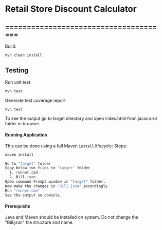 # Retail Store Discount Calculator
======================================
-----
Build:
```bash
mvn clean install
```
Testing
-------
Run unit test:
```bash
mvn test
```
Generate test coverage report
```bash
mvn test
```
To see the output go to target directory and open index.html from jacoco-ut folder in browser.

#### Running Application
This can be done using a full Maven `install` lifecycle:
Steps:
```bash
maven install
```
```bash
Go to "target" folder
Copy below two files to "target" folder
  1. runner.cmd
  2. Bill.json
Open command Prompt window in "target" folder.
Now make the changes in "Bill.json" accordingly
Run "runner.cmd"
See the output on console.
```
#### Prerequisite
Java and Maven should be installed on system.
Do not change the "Bill.json" file structure and name.
